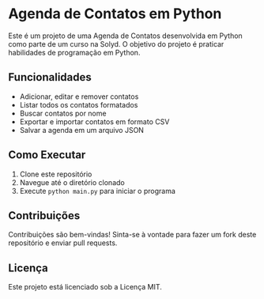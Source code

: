 # Agenda de Contatos em Python

Este é um projeto de uma Agenda de Contatos desenvolvida em Python como parte de um curso na Solyd. O objetivo do projeto é praticar habilidades de programação em Python.

## Funcionalidades

- Adicionar, editar e remover contatos
- Listar todos os contatos formatados
- Buscar contatos por nome
- Exportar e importar contatos em formato CSV
- Salvar a agenda em um arquivo JSON

## Como Executar

1. Clone este repositório
2. Navegue até o diretório clonado
3. Execute `python main.py` para iniciar o programa

## Contribuições

Contribuições são bem-vindas! Sinta-se à vontade para fazer um fork deste repositório e enviar pull requests.

## Licença

Este projeto está licenciado sob a Licença MIT.
